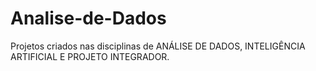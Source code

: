 # Analise-de-Dados
Projetos criados nas disciplinas de ANÁLISE DE DADOS, INTELIGÊNCIA ARTIFICIAL E PROJETO INTEGRADOR.

